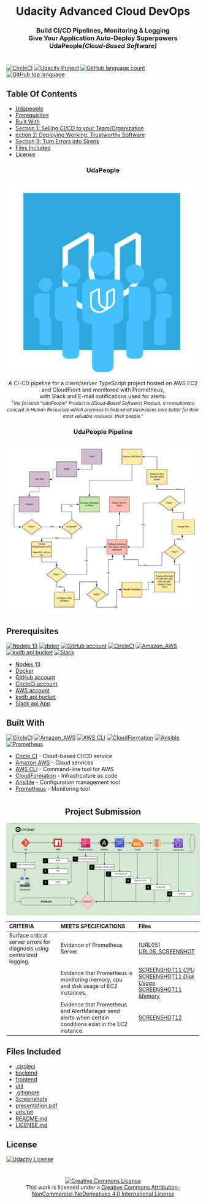 
#
<h1 align="center">Udacity Advanced Cloud DevOps<br></h1>  

<!-- Adding Status Badges circleci Template
# Template:
[![<ORG_NAME>](https://circleci.com/<VCS>/<ORG_NAME>/<PROJECT_NAME>.svg?style=svg)](<LINK>)

# Example:
[![CircleCI](https://circleci.com/gh/Mohamedelfal/udapeople-cicd.svg?style=svg)](https://app.circleci.com/pipelines/github/mohamedelfal/udapeople-cicd/5)

# Example for specific branch:
[![CircleCI](https://circleci.com/gh/circleci/circleci-docs/tree/teesloane-patch-5.svg?style=svg)](https://circleci.com/gh/circleci/circleci-docs/?branch=teesloane-patch-5)
<PROJECT_NAME> - Your project’s name. Example: circleci-docs
<ORG_NAME> - The organization or user name the project in question belongs to
<VCS> - your VCS provider (gh for “github” and bb for BitBucket)
<LINK> - The link you want the status badge to go to when clicked (example: the pipeline overview page)
Optional: an API token (to create badges for private projects)
-->

<h3 align="center">Build CI/CD Pipelines, Monitoring & Logging<br>Give Your Application Auto-Deploy Superpowers<br>UdaPeople<i>(Cloud-Based Software)</i></h3>  
  


# 

[![CircleCI](https://circleci.com/gh/mohamedelfal/udapeople-cicd.svg?style=shield&circle-token=499c794914a6668bd794027edc74d9400d7a361f)](https://app.circleci.com/pipelines/github/mohamedelfal/udapeople-cicd?branch=master&filter=all)
<a rel="Udacity" href="./screenshots/passed.md"><img alt="Udacity Project"  src="https://img.shields.io/badge/Udacity-PASSED-brightgre?style=plastic&logo=Udacity" /></a> <a rel="Udacity" href="./2-udacity-passed.jpg">
[![GitHub language count](https://img.shields.io/github/languages/count/mohamedelfal/udapeople-cicd)](https://github.com/mohamedelfal/udapeople-cicd)
[![GitHub top language](https://img.shields.io/github/languages/top/mohamedelfal/udapeople-cicd)](https://github.com/mohamedelfal/udapeople-cicd)
## Table Of Contents
* [Udapeople](#udapeople)
* [Prerequisites](#prerequisites)
* [Built With](#built-with)
* [Section 1: Selling CI/CD to your Team/Organization](#section-1-selling-cicd-to-your-teamorganization)
* [ection 2: Deploying Working, Trustworthy Software](#section-2-deploying-working-trustworthy-software)
* [Section 3: Turn Errors into Sirens](#section-3-turn-errors-into-sirens)
* [Files Included](#files-included)
* [License](#license)

<h3 align="center">UdaPeople</h3>   

<p align="center">
  <img width="" height="" src="./udapeople.png">
</p>
<p align="center">
  A CI-CD pipeline for a client/server TypeScript project 
hosted on AWS EC2 and CloudFront and monitored with Prometheus,<br>
with Slack and E-mail notifications used for alerts.<br>"<small><i>the fictional "UdaPeople" Product is  (Cloud-Based Software) Product,  a revolutionary concept in Human Resources which promises to help small businesses care better for their most valuable resource: their people."</i></small>
</p>


<h3 align="center">UdaPeople Pipeline</h3>   

<p align="center">
  <img width="" height="" src="./udapeople-pipeline.png"  
</p>

## Prerequisites

[![Nodejs 13](https://img.shields.io/badge/Node.js-white?style=plastic&logo=Node.js)](https://nodejs.org/en/) 
[![doker](https://img.shields.io/badge/Docker-white?style=plastic&logo=Docker)](https://www.docker.com/) 
[![GitHub account](https://img.shields.io/badge/GitHub-black?style=plastic&logo=GitHub)](https://github.com/)
[![CircleCI](https://img.shields.io/badge/CircleCI-black?style=plastic&logo=CircleCI)](https://www.circleci.com/)
[![Amazon_AWS](https://img.shields.io/badge/Amazon_AWS-orange?style=plastic&logo=Amazon%20aws)](https://aws.amazon.com/)
[![kvdb api bucket](https://img.shields.io/badge/kvdb-black?style=plastic&logo=kvdb)](https://kvdb.io/)
[![Slack](https://img.shields.io/badge/Slack-purple?style=plastic&logo=Slack)](https://api.slack.com/)
* [Nodejs 13](https://nodejs.org/en/)
* [Docker](https://www.docker.com/)
* [GitHub account](https://github.com/)
* [CircleCi account](https://circleci.com/)
* [AWS account](https://aws.amazon.com/)
* [kvdb api bucket](https://kvdb.io/)
* [Slack api App](https://api.slack.com/)

## Built With
[![CircleCI](https://img.shields.io/badge/CircleCI-black?style=plastic&logo=CircleCI)](https://www.circleci.com/)
[![Amazon_AWS](https://img.shields.io/badge/Amazon_AWS-orange?style=plastic&logo=Amazon%20aws)](https://aws.amazon.com/)
[![AWS CLI](https://img.shields.io/badge/AWS_CLI-orange?style=plastic&logo=Amazon%20aws)](https://aws.amazon.com/cli/)
[![CloudFormation](https://img.shields.io/badge/CloudFormation-orange?style=plastic&logo=Amazon%20aws)](https://aws.amazon.com/cli/)
[![Ansible](https://img.shields.io/badge/Ansible-black?style=plastic&logo=Ansible)](https://www.ansible.com/)
[![Prometheus](https://img.shields.io/badge/Prometheus-white?style=plastic&logo=Prometheus)](https://prometheus.io/)
  
- [Circle CI](https://www.circleci.com) - Cloud-based CI/CD service
- [Amazon AWS](https://aws.amazon.com/) - Cloud services
- [AWS CLI](https://aws.amazon.com/cli/) - Command-line tool for AWS
- [CloudFormation](https://aws.amazon.com/cloudformation/) - Infrastrcuture as code
- [Ansible](https://www.ansible.com/) - Configuration management tool
- [Prometheus](https://prometheus.io/) - Monitoring tool
#
<h2 align="center">Project Submission</h2>  

<p align="center">
  <img width="" height="" src="./pipeline.jpg"  
</p>
     
|CRITERIA|MEETS SPECIFICATIONS |Files |
|:-----|:-----|:-----|
|Surface critical server errors for diagnosis using centralized logging.|Evidence of Prometheus Server. |[URL05]<br>[URL05_SCREENSHOT](./screenshots/URL05_SCREENSHOT.jpg)|
||Evidence that Prometheus is monitoring memory, cpu and disk usage of EC2 instances. |[SCREENSHOT11 *CPU*](./screenshots/SCREENSHOT11_node_cpu_seconds_tota.jpg)<br>[SCREENSHOT11 *Disk Usage*](./screenshots/SCREENSHOT11_node_filesystem_size_bytes.jpg)<br>[SCREENSHOT11 *Memory*](./screenshots/SCREENSHOT11_node_memory_MemFree_bytes.jpg)|
||Evidence that Prometheus and AlertManager send alerts when certain conditions exist in the EC2 instance. |[SCREENSHOT12](./screenshots/SCREENSHOT12.jpg)|

## Files Included
* [.circleci](./.circleci)  
* [backend](./backend)
* [frontend](./frontend)  
* [util](./util)  
* [.gitignore](./.gitignore)  
* [Screenshots](./screenshots/)  
* [presentation.pdf](./Presentation.pdf)  
* [urls.txt](./urls.txt)    
* [README.md](./README.md)  
* [LICENSE.md](./LICENSE.md)  

## License  

<a rel="license" href="./LICENSE.md"><img alt="Udacity License"  src="https://img.shields.io/badge/license-Udacity-blue.svg" /></a>

<!-- small <a rel="license" href="http://creativecommons.org/licenses/by-nc-nd/4.0/"><img alt="Creative Commons License" style="border-width:0" src="https://i.creativecommons.org/l/by-nc-nd/4.0/80x15.png" /></a><br />This work is licensed under a <a rel="license" href="http://creativecommons.org/licenses/by-nc-nd/4.0/">Creative Commons Attribution-NonCommercial-NoDerivatives 4.0 International License</a>. -->

 # 
<p align="center">
 <a rel="license" href="http://creativecommons.org/licenses/by-nc-nd/4.0/"><img alt="Creative Commons License" style="border-width:0" src="https://i.creativecommons.org/l/by-nc-nd/4.0/80x15.png" /></a><br />This work is licensed under a <a rel="license" href="http://creativecommons.org/licenses/by-nc-nd/4.0/">Creative Commons Attribution-NonCommercial-NoDerivatives 4.0 International License</a>
 </p>
 
<!--- big <a rel="license" href="http://creativecommons.org/licenses/by-nc-nd/4.0/"><img alt="Creative Commons License" style="border-width:0" src="https://i.creativecommons.org/l/by-nc-nd/4.0/88x31.png" /></a><br />This work is licensed under a <a rel="license" href="http://creativecommons.org/licenses/by-nc-nd/4.0/">Creative Commons Attribution-NonCommercial-NoDerivatives 4.0 International License</a>. -->
